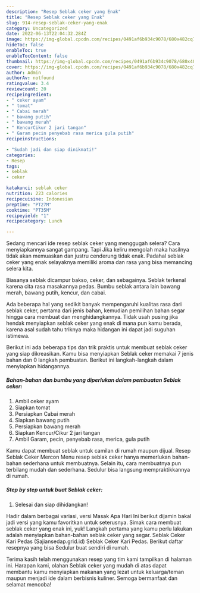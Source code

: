 ```yaml
---
description: "Resep Seblak ceker yang Enak"
title: "Resep Seblak ceker yang Enak"
slug: 914-resep-seblak-ceker-yang-enak
category: Uncategorized
date: 2022-06-13T22:04:32.284Z
image: https://img-global.cpcdn.com/recipes/0491af6b934c9078/680x482cq70/seblak-ceker-foto-resep-utama.jpg
hideToc: false
enableToc: true
enableTocContent: false
thumbnail: https://img-global.cpcdn.com/recipes/0491af6b934c9078/680x482cq70/seblak-ceker-foto-resep-utama.jpg
cover: https://img-global.cpcdn.com/recipes/0491af6b934c9078/680x482cq70/seblak-ceker-foto-resep-utama.jpg
author: Admin
authorAv: notfound
ratingvalue: 3.4
reviewcount: 20
recipeingredient:
- " ceker ayam"
- " tomat"
- " Cabai merah"
- " bawang putih"
- " bawang merah"
- " KencurCikur 2 jari tangan"
- " Garam pecin penyebab rasa merica gula putih"
recipeinstructions:

- "Sudah jadi dan siap dinikmati!"
categories:
- Resep
tags:
- seblak
- ceker

katakunci: seblak ceker 
nutrition: 223 calories
recipecuisine: Indonesian
preptime: "PT27M"
cooktime: "PT35M"
recipeyield: "1"
recipecategory: Lunch

---
```



Sedang mencari ide resep seblak ceker yang menggugah selera? Cara menyiapkannya sangat gampang. Tapi Jika keliru mengolah maka hasilnya tidak akan memuaskan dan justru cenderung tidak enak. Padahal seblak ceker yang enak selayaknya memiliki aroma dan rasa yang bisa memancing selera kita.


Biasanya seblak dicampur bakso, ceker, dan sebagainya. Seblak terkenal karena cita rasa masakannya pedas. Bumbu seblak antara lain bawang merah, bawang putih, kencur, dan cabai.

Ada beberapa hal yang sedikit banyak mempengaruhi kualitas rasa dari seblak ceker, pertama dari jenis bahan, kemudian pemilihan bahan segar hingga cara membuat dan menghidangkannya. Tidak usah pusing jika hendak menyiapkan seblak ceker yang enak di mana pun kamu berada, karena asal sudah tahu triknya maka hidangan ini dapat jadi suguhan istimewa.


Berikut ini ada beberapa tips dan trik praktis untuk membuat seblak ceker yang siap dikreasikan. Kamu bisa menyiapkan Seblak ceker memakai 7 jenis bahan dan 0 langkah pembuatan. Berikut ini langkah-langkah dalam menyiapkan hidangannya.

<!--inarticleads1-->

##### Bahan-bahan dan bumbu yang diperlukan dalam pembuatan Seblak ceker:

1. Ambil  ceker ayam
1. Siapkan  tomat
1. Persiapkan  Cabai merah
1. Siapkan  bawang putih
1. Persiapkan  bawang merah
1. Siapkan  Kencur/Cikur 2 jari tangan
1. Ambil  Garam, pecin, penyebab rasa, merica, gula putih


Kamu dapat membuat seblak untuk camilan di rumah maupun dijual. Resep Seblak Ceker Mercon Menu resep seblak ceker hanya memerlukan bahan-bahan sederhana untuk membuatnya. Selain itu, cara membuatnya pun terbilang mudah dan sederhana. Sedulur bisa langsung mempraktikkannya di rumah. 

<!--inarticleads2-->

##### Step by step untuk buat Seblak ceker:


1. Selesai dan siap dihidangkan!

Hadir dalam berbagai variasi, versi Masak Apa Hari Ini berikut dijamin bakal jadi versi yang kamu favoritkan untuk seterusnya. Simak cara membuat seblak ceker yang enak ini, yuk! Langkah pertama yang kamu perlu lakukan adalah menyiapkan bahan-bahan seblak ceker yang segar. Seblak Ceker Kari Pedas (Sajiansedap.grid.id) Seblak Ceker Kari Pedas. Berikut daftar resepnya yang bisa Sedulur buat sendiri di rumah. 

Terima kasih telah menggunakan resep yang tim kami tampilkan di halaman ini. Harapan kami, olahan Seblak ceker yang mudah di atas dapat membantu kamu menyiapkan makanan yang lezat untuk keluarga/teman maupun menjadi ide dalam berbisnis kuliner. Semoga bermanfaat dan selamat mencoba!
